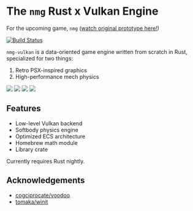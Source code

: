 # The `nmg` Rust x Vulkan Engine

For the upcoming game, `nmg` ([watch original prototype here!][3])

[![Build Status][1]][2]

`nmg-vulkan`
is a data-oriented game engine written from scratch in Rust,
specialized for two things:
1. Retro PSX-inspired graphics
2. High-performance mech physics

![](media/pingpong.gif)
![](media/softy.gif)
![](media/pyramid.gif)
![](media/walking.gif)

## Features
- Low-level Vulkan backend
- Softbody physics engine
- Optimized ECS architecture
- Homebrew math module
- Library crate

Currently requires Rust nightly.

## Acknowledgements
- [cogciprocate/voodoo][4]
- [tomaka/winit][5]

[1]: https://travis-ci.org/acgaudette/nmg-vulkan.svg?branch=master
[2]: https://travis-ci.org/acgaudette/nmg-vulkan
[3]: https://youtu.be/dD4nkrqb9RY
[4]: https://github.com/cogciprocate/voodoo
[5]: https://github.com/tomaka/winit
